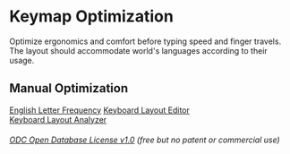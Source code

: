 # Keymap Optimization

Optimize ergonomics and comfort before typing  speed and finger travels.  
The layout should accommodate world's languages according to their usage.  
## Manual Optimization
[English Letter Frequency](https://norvig.com/mayzner.html)
[Keyboard Layout Editor](http://keyboard-tool.pimpmykeyboard.com/##@_name=vertical/_keyboard/_v1.0&author=Yang%20Cui&notes=The%20%22symbol%20key%22%20accesses%20the%20symbols%20marked%20at%20the%20top%20left%20cornors%20on%20the%20keycaps.%0AThe%20%22Modifcn.%20Key%20Lock%22%20locks%20the%20modification%20keys%20%22Symbol%22%20and%20%22Shift%22.;&@_x:2;&=F3%0A%0A%E2%86%91%0A3&_x:12&a:0;&=F8%0A%0A%E2%86%92%0A8%0A-;&@_y:-0.875&x:1&a:4;&=F2%0A%0A%0A2&_x:1;&=F4%0A%0A%E2%86%93%0A4&_x:10&a:0;&=F7%0A%0A%E2%86%90%0A7%0A+&_x:1;&=F9%0A%0A%0A9%0A*;&@_y:-0.875&x:4&a:4;&=F5%0A%0A%0A5&_f:2;&=F11%0A%0A%0APrintScrn&_x:6&f:3;&=F12%0A%0A%0Anum&=F6%0A%0A%0A6;&@_y:-0.875;&=F1%0A%0A%0A1&_x:16&a:0;&=F10%0A%0A%0A0%0A//;&@_y:-0.375&x:2&a:4;&=$%0A%0AR%0Ar&_x:12&a:0;&=%7D%0A%0AO%0Ao%0A8;&@_y:-0.875&x:1&a:4;&=*%0A%0AH%0Ah&_x:1;&=%5B%0A%0AF%0Af&_x:10&a:0;&=%7B%0A%0AY%0Ay%0A7&_x:1;&=+%0A%0AU%0Au%0A9;&@_y:-0.875&x:4&a:4;&=%5D%0A%0AX%0Ax&_a:7;&=&_x:6;&=Back%20Space&_f:1;&=;&@_y:-0.875&a:4&f:3;&=%7C%0A%0AQ%0Aq&_x:16&a:0;&=%5E%0A%0AJ%0Aj%0A0;&@_y:-0.375&x:2&c=#2fa342&a:4;&=%22%0A%0AN%0An&_x:12&a:0;&=/:%0A%0AA%0Aa%0A5;&@_y:-0.875&x:1&a:4;&=//%0A%0AS%0As&_x:1;&=%27%0A%0AT%0At&_x:10&a:0;&=/_%0A%0AI%0Ai%0A4&_x:1;&=-%0A%0AE%0Ae%0A6;&@_y:-0.875&x:4&c=#cccccc&a:4;&=/=%0A%0AD%0Ad&_a:7;&=Tab&_x:6;&=&_a:4;&=/&%0A%0AP%0Ap;&@_y:-0.875&c=#2fa342;&=~%0A%0AL%0Al&_x:16&a:0;&=%25%0A%0AK%0Ak%0AEnter;&@_y:-0.375&x:2&c=#cccccc&a:4;&=/@%0A%0AC%0Ac&_x:12&a:0;&=%29%0A%0A/;%0A,%0A2;&@_y:-0.875&x:1&a:4;&=#%0A%0AM%0Am&_x:1;&=%3C%0A%0AB%0Ab&_x:10&a:0;&=%28%0A%0AG%0Ag%0A1&_x:1;&=!%0A%0A?%0A.%0A3;&@_y:-0.875&x:4&a:4;&=%3E%0A%0AV%0Av&_x:8;&=%5C%0A%0AW%0Aw;&@_y:-0.875;&=%60%0A%0AZ%0Az&_x:16&a:3;&=Del%0A%0A%0A%0ADel;&@_y:-0.375&x:2&a:7;&=Shift&_x:12;&=Shift;&@_y:-0.875&x:1&f:2;&=Symbol&_x:1&f:3;&=Alt&_x:10;&=Alt&_x:1&f:2;&=Symbol;&@_y:-0.75&f:3;&=End&_x:16&a:5&f:2;&=Modifcn%0ALock%0A%0A%0A%0A%0AKey;&@_r:30&rx:6.5&ry:4.25&x:-0.25&a:7&f:3;&=Ctrl&_a:4;&=Mac%0A%0A%0AWin;&@_x:-1.25&a:7&h:2;&=Space&_a:4&f:1&h:2;&=ESC%0A%0A%0AEnter&_f:3;&=%0A%0A%0AHome;&@_x:0.75;&=%0A%0A%0AEnd;&@_r:-30&rx:13&y:-0.75&x:-3;&=%0A%0A%0APrint%20Scr&_a:7;&=Ctrl;&@_x:-3&a:4;&=%0A%0A%0APg%20Up&_f:1&h:2;&=ESC%0A%0A%0AEnter&_h:2;&=%0A0%0A%0ASpace;&@_x:-3&f:3;&=%0A%0A%0APg%20Down)  
[Keyboard Layout Analyzer](http://patorjk.com/keyboard-layout-analyzer/#/load/hqrGn4NG)  


###### [ODC Open Database License v1.0](https://choosealicense.com/appendix/)  (free but no patent or commercial use)